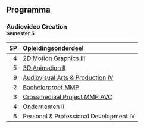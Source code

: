 Programma
---------

### Audiovideo Creation<br><small>Semester 5</small>

| SP | Opleidingsonderdeel |
|---:|:--------------------|
|  4 | [2D Motion Graphics III][]<span data-domain="av3" data-level="3"></span> |
|  5 | [3D Animation II][]<span data-domain="av3" data-level="3"></span> |
|  9 | [Audiovisual Arts & Production IV][]<span data-domain="av3" data-level="3"></span> |
|  2 | [Bachelorproef MMP][]<span data-domain="av3" data-level="3"></span> |
|  3 | [Crossmediaal Project MMP AVC][]<span data-domain="av3" data-level="3"></span> |
|  4 | Ondernemen II |
|  6 | Personal & Professional Development IV |

[2D Motion Graphics III]:           #
[3D Animation II]:                  #
[Audiovisual Arts & Production IV]: #
[Bachelorproef MMP]:                #
[Crossmediaal Project MMP AVC]:     #